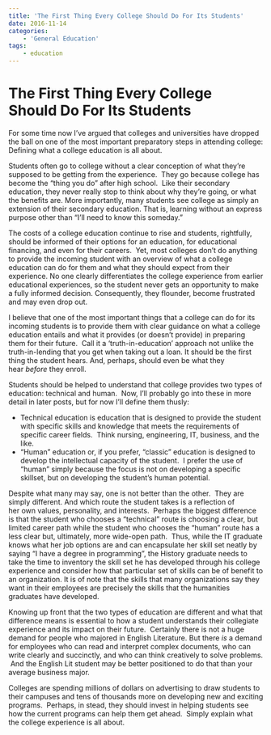 ```yaml
---
title: 'The First Thing Every College Should Do For Its Students'
date: 2016-11-14
categories:
    - 'General Education'
tags:
    - education
---
```

# The First Thing Every College Should Do For Its Students

For some time now I&#8217;ve argued that colleges and universities have dropped the ball on one of the most important preparatory steps in attending college: Defining what a college education is all about.

Students often go to college without a clear conception of what they&#8217;re supposed to be getting from the experience.  They go because college has become the &#8220;thing you do&#8221; after high school.  Like their secondary education, they never really stop to think about why they&#8217;re going, or what the benefits are. More importantly, many students see college as simply an extension of their secondary education. That is, learning without an express purpose other than &#8220;I&#8217;ll need to know this someday.&#8221; <!-- more -->

<!--more-->The costs of a college education continue to rise and students, rightfully, should be informed of their options for an education, for educational financing, and even for their careers.  Yet, most colleges don&#8217;t do anything to provide the incoming student with an overview of what a college education can do for them and what they should expect from their experience. No one clearly differentiates the college experience from earlier educational experiences, so the student never gets an opportunity to make a fully informed decision. Consequently, they flounder, become frustrated and may even drop out.

I believe that one of the most important things that a college can do for its incoming students is to provide them with clear guidance on what a college education entails and what it provides (or doesn&#8217;t provide) in preparing them for their future.  Call it a &#8216;truth-in-education&#8217; approach not unlike the truth-in-lending that you get when taking out a loan. It should be the first thing the student hears. And, perhaps, should even be what they hear _before_ they enroll.

Students should be helped to understand that college provides two types of education: technical and human.  Now, I&#8217;ll probably go into these in more detail in later posts, but for now I&#8217;ll define them thusly:

  * Technical education is education that is designed to provide the student with specific skills and knowledge that meets the requirements of specific career fields.  Think nursing, engineering, IT, business, and the like.
  * &#8220;Human&#8221; education or, if you prefer, &#8220;classic&#8221; education is designed to develop the intellectual capacity of the student.  I prefer the use of &#8220;human&#8221; simply because the focus is not on developing a specific skillset, but on developing the student&#8217;s human potential.

Despite what many may say, one is not better than the other.  They are simply different. And which route the student takes is a reflection of her own values, personality, and interests.  Perhaps the biggest difference is that the student who chooses a &#8220;technical&#8221; route is choosing a clear, but limited career path while the student who chooses the &#8220;human&#8221; route has a less clear but, ultimately, more wide-open path.  Thus, while the IT graduate knows what her job options are and can encapsulate her skill set neatly by saying &#8220;I have a degree in programming&#8221;, the History graduate needs to take the time to inventory the skill set he has developed through his college experience and consider how that particular set of skills can be of benefit to an organization. It is of note that the skills that many organizations say they want in their employees are precisely the skills that the humanities graduates have developed.

Knowing up front that the two types of education are different and what that difference means is essential to how a student understands their collegiate experience and its impact on their future.  Certainly there is not a huge demand for people who majored in English Literature. But there _is_ a demand for employees who can read and interpret complex documents, who can write clearly and succinctly, and who can think creatively to solve problems.  And the English Lit student may be better positioned to do that than your average business major.

Colleges are spending millions of dollars on advertising to draw students to their campuses and tens of thousands more on developing new and exciting programs.  Perhaps, in stead, they should invest in helping students see how the current programs can help them get ahead.  Simply explain what the college experience is all about.
